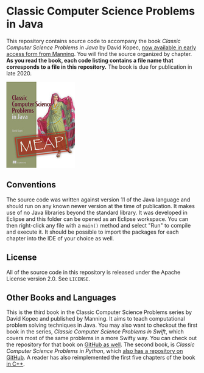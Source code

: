 # Classic Computer Science Problems in Java
This repository contains source code to accompany the book *Classic Computer Science Problems in Java* by David Kopec, [now available in early access form from Manning](https://www.manning.com/books/classic-computer-science-problems-in-java?a_aid=oaksnow&a_bid=6430148a). You will find the source organized by chapter. **As you read the book, each code listing contains a file name that corresponds to a file in this repository.** The book is due for publication in late 2020.

![Classic Computer Science Problems in Python Cover](cover.jpg)

## Conventions
The source code was written against version 11 of the Java language and should run on any known newer version at the time of publication. It makes use of no Java libraries beyond the standard library. It was developed in Eclipse and this folder can be opened as an Eclipse workspace. You can then right-click any file with a `main()` method and select "Run" to compile and execute it. It should be possible to import the packages for each chapter into the IDE of your choice as well.

## License
All of the source code in this repository is released under the Apache License version 2.0. See `LICENSE`.

## Other Books and Languages
This is the third book in the Classic Computer Science Problems series by David Kopec and published by Manning. It aims to teach computational problem solving techniques in Java. You may also want to checkout the first book in the series, *Classic Computer Science Problems in Swift*, which covers most of the same problems in a more Swifty way. You can check out the repository for that book on [GitHub as well](https://github.com/davecom/ClassicComputerScienceProblemsInSwift). The second book, is *Classic Computer Science Problems in Python*, which [also has a repository on GitHub](https://github.com/davecom/ClassicComputerScienceProblemsInPython). A reader has also reimplemented the first five chapters of the book [in C++](https://github.com/araya-andres/classic_computer_sci).
